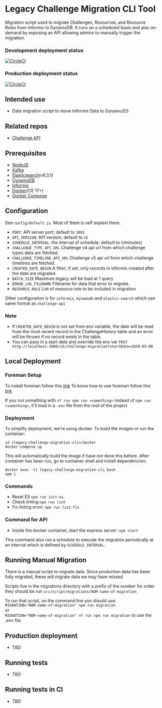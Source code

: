 # Legacy Challenge Migration CLI Tool

Migration script used to migrate Challenges, Resources, and Resource Roles from Informix to DynamoDB.
It runs on a scheduled basis and also on-demand by exposing an API allowing admins to manually trigger the migration.

### Development deployment status
[![CircleCI](https://circleci.com/gh/topcoder-platform/legacy-challenge-migration-script/tree/develop.svg?style=svg)](https://circleci.com/gh/topcoder-platform/legacy-challenge-migration-script/tree/develop)

### Production deployment status
[![CircleCI](https://circleci.com/gh/topcoder-platform/legacy-challenge-migration-script/tree/master.svg?style=svg)](https://circleci.com/gh/topcoder-platform/legacy-challenge-migration-script/tree/master)

## Intended use
- Data migration script to move Informix Data to Dynamo/ES

## Related repos
- [Challenge API](https://github.com/topcoder-platform/challenge-api)

## Prerequisites

-  [NodeJS](https://nodejs.org/en/) 
-  [Kafka](https://kafka.apache.org/)
-  [Elasticsearch](https://www.elastic.co/)(v6.3.1)
-  [DynamoDB](https://aws.amazon.com/dynamodb/)
-  [Informix](https://www.ibm.com/cloud/informix)
-  [Docker](https://www.docker.com/)(CE 17+)
-  [Docker Compose](https://docs.docker.com/compose/)

## Configuration

See `config/default.js`. Most of them is self explain there.
- `PORT`: API server port; default to `3001`
- `API_VERSION`: API version; default to `v5`
- `SCHEDULE_INTERVAL`: the interval of schedule; default to `5`(minutes)
- `CHALLENGE_TYPE_API_URL` Challenge v4 api url from which challenge types data are fetched.
- `CHALLENGE_TIMELINE_API_URL` Challenge v5 api url from which challenge timelines are fetched.
- `CREATED_DATE_BEGIN` A filter; if set, only records in informix created after the date are migrated.
- `BATCH_SIZE` Maximum legacy will be load at 1 query
- `ERROR_LOG_FILENAME` Filename for data that error to migrate.
- `RESOURCE_ROLE` List of resource role to be included in migration

Other configuration is for `informix`, `dynamodb` and `elastic-search` which use same format as `challenge-api`

### Note
- If `CREATED_DATE_BEGIN` is not set from env variable, the date will be read from
    the most recent record in the ChallengeHistory table and an error will be thrown if no record exists in the table.
- You can pass in a start date and override the env var `POST http://localhost:3000/v5/challenge-migration?startDate=2020-05-08`
## Local Deployment

### Foreman Setup
To install foreman follow this [link](https://theforeman.org/manuals/1.24/#3.InstallingForeman)
To know how to use foreman follow this [link](https://theforeman.org/manuals/1.24/#2.Quickstart) 

If you run something with `nf run npm run <something>` instead of `npm run <something>`, it'll load in a `.env` file from the root of the project

### Deployment
 To simplify deployment, we're using docker. To build the images
or run the container:
```
cd <legacy-challenge-migration-cli>/docker
docker-compose up
```
This will automatically build the image if have not done this before.
After container has been run, go to container shell and install dependencies:

```
docker exec -ti legacy-challenge-migration-cli bash
npm i
```

### Commands
- Reset ES
`npm run init-es`
- Check linting
`npm run lint`
- Fix linting error:
`npm run lint:fix`

### Command for API
- Inside the docker container, start the express server: `npm start`

This command also run a schedule to execute the migration periodically at an interval which is defined by `SCHEDULE_INTERVAL`.

## Running Manual Migration
There is a manual script to migrate data. Since production data has been fully migrated, these will migrate data we may have missed

Scripts live in the migrations directory with a prefix of the number for order they should be run
 `src/script/migrations/NUM-name-of-migration`

To run that script, on the command line you should use:  
`MIGRATION="NUM-name-of-migration" npm run migration`  
or  
`MIGRATION="NUM-name-of-migration" nf run npm run migration`  to use the .env file

## Production deployment
- TBD

## Running tests
- TBD

## Running tests in CI
- TBD